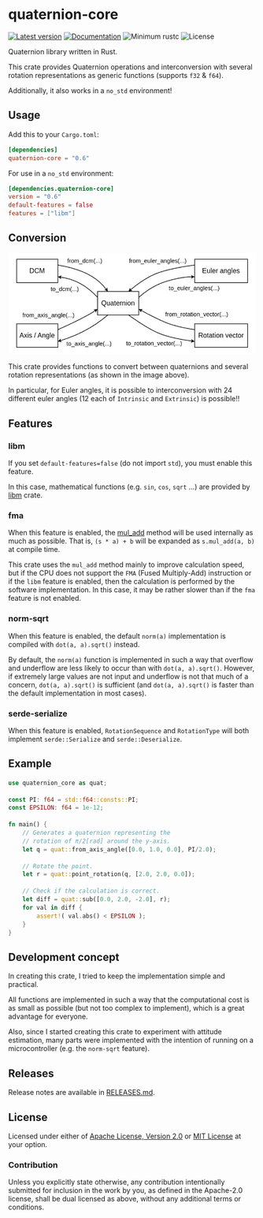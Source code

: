 # quaternion-core

[![Latest version](https://img.shields.io/crates/v/quaternion-core?color=orange&style=flat-square)](https://crates.io/crates/quaternion-core)
[![Documentation](https://img.shields.io/docsrs/quaternion-core/latest?color=brightgreen&style=flat-square&logo=docs.rs)](https://docs.rs/quaternion-core)
![Minimum rustc](https://img.shields.io/badge/rustc-1.60+-red.svg?style=flat-square&logo=rust)
![License](https://img.shields.io/crates/l/quaternion-core?color=blue&style=flat-square)

Quaternion library written in Rust.

This crate provides Quaternion operations and interconversion with several rotation 
representations as generic functions (supports `f32` & `f64`).

Additionally, it also works in a `no_std` environment!

## Usage

Add this to your `Cargo.toml`:

```toml
[dependencies]
quaternion-core = "0.6"
```

For use in a `no_std` environment:

```toml
[dependencies.quaternion-core]
version = "0.6"
default-features = false
features = ["libm"]
```

## Conversion

![Interconversion with several rotation expressions.](https://raw.githubusercontent.com/HamaguRe/quaternion-core/016f95eef2bca3f43ae77306da64e85c64c30bb7/conversion.png)

This crate provides functions to convert between quaternions and several rotation
representations (as shown in the image above).

In particular, for Euler angles, it is possible to interconversion with 24 different 
euler angles (12 each of `Intrinsic` and `Extrinsic`) is possible!!

## Features

### libm

If you set `default-features=false` (do not import `std`), you must enable this feature.

In this case, mathematical functions (e.g. `sin`, `cos`, `sqrt` ...) are provided by 
[libm](https://crates.io/crates/libm) crate.

### fma

When this feature is enabled, the 
[mul_add](https://docs.rs/num-traits/0.2.15/num_traits/float/trait.Float.html#tymethod.mul_add) 
method will be used internally as much as possible.
That is, `(s * a) + b` will be expanded as `s.mul_add(a, b)` at compile time.

This crate uses the `mul_add` method mainly to improve calculation speed, but if the CPU does 
not support the `FMA` (Fused Multiply-Add) instruction or if the `libm` feature is 
enabled, then the calculation is performed by the software implementation.
In this case, it may be rather slower than if the `fma` feature is not enabled.

### norm-sqrt

When this feature is enabled, the default `norm(a)` implementation is compiled with 
`dot(a, a).sqrt()` instead.

By default, the `norm(a)` function is implemented in such a way that overflow and 
underflow are less likely to occur than with `dot(a, a).sqrt()`. However, if extremely 
large values are not input and underflow is not that much of a concern, 
`dot(a, a).sqrt()` is sufficient (and `dot(a, a).sqrt()` is faster than the default implementation in most cases).

### serde-serialize

When this feature is enabled, `RotationSequence` and `RotationType` will both
implement `serde::Serialize` and `serde::Deserialize`.

## Example

```rust
use quaternion_core as quat;

const PI: f64 = std::f64::consts::PI;
const EPSILON: f64 = 1e-12;

fn main() {
    // Generates a quaternion representing the
    // rotation of π/2[rad] around the y-axis.
    let q = quat::from_axis_angle([0.0, 1.0, 0.0], PI/2.0);

    // Rotate the point.
    let r = quat::point_rotation(q, [2.0, 2.0, 0.0]);

    // Check if the calculation is correct.
    let diff = quat::sub([0.0, 2.0, -2.0], r);
    for val in diff {
        assert!( val.abs() < EPSILON );
    }
}
```

## Development concept

In creating this crate, I tried to keep the implementation simple and practical.

All functions are implemented in such a way that the computational cost is as small as 
possible (but not too complex to implement), which is a great advantage for everyone.

Also, since I started creating this crate to experiment with attitude estimation, many parts 
were implemented with the intention of running on a microcontroller (e.g. the `norm-sqrt` feature).

## Releases

Release notes are available in [RELEASES.md](RELEASES.md).

## License

Licensed under either of
[Apache License, Version 2.0](https://www.apache.org/licenses/LICENSE-2.0)
or
[MIT License](https://opensource.org/licenses/MIT)
at your option.

### Contribution

Unless you explicitly state otherwise, any contribution intentionally submitted 
for inclusion in the work by you, as defined in the Apache-2.0 license, shall 
be dual licensed as above, without any additional terms or conditions.
